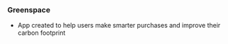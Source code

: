 ### Greenspace
* App created to help users make smarter purchases and improve their carbon footprint